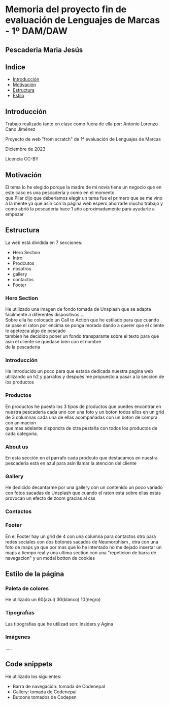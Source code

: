 <h1>Memoria del proyecto fin de evaluación de Lenguajes de Marcas - 1º DAM/DAW</h1>
<h2>Pescaderia Maria Jesús</h2>
<h2>Indice</h2>
<ul>
  <li><a href="#introduccion">Introducción</a></li>
  <li><a href="#motivacion">Motivación</a></li>
  <li><a href="#estructura">Estructura</a></li>
  <li><a href="#estilo">Estilo</a></li>
</ul>

<h2 id="introduccion">Introducción</h2>
<p>Trabajo realizado tanto en clase como fuera de ella por: Antonio Lorenzo Cano Jiménez</p>
<p>Proyecto de web "from scratch" de 1ª evaluación de Lenguajes de Marcas</p>
<p>Diciembre de 2023 </p>
<p>Licencia CC-BY</p>

<h2 id="motivacion">Motivación</h2>
<p>El tema lo he elegido porque la madre de mi novia tiene un negocio que en este caso es una pescadería y como en el momento <br> que Pilar dijo que deberíamos elegir un tema fue el primero que se me vino a la mente ya que asín con la página web espero ahorrarle mucho trabajo y como abrió la pescaderia hace 1 año aproximadamente para ayudarle a empezar </p>

<h2 id="estructura">Estructura</h2>
<p>La web está dividida en  7 secciones:</p>
<ul>
  <li>Hero Section</li>  
  <li>Intro</li>
  <li>Prodcutos</li>
  <li>nosotros</li>
  <li>gallery</li>
  <li>contactos</li>
  <li>Footer</li>
</ul>

<h3>Hero Section</h3>
<p>He utilizado una imagen de fondo tomada de Unsplash que se adapta fácilmente a diferentes dispositivos....<br>
Sobre ella he colocado un Call to Action que he estilado para que cuando se pase el raton por encima se ponga morado dando a querer que el cliente le apetezca algo de pescado<br>
tambien he decidido poner un fondo transparante sobre el texto para que asin el cliente se quedase bien con el nombre<br>
de la pescaderia </p>

<h3>Introducción</h3>
<p>He introducido un poco para que estaba dedicada nuestra pagina web utilizando un h2 y parrafos y después  me propuesto a pasar a la seccion de los productos

<h3>Productos</h3>
<p>En productos he puesto los 3 tipos de productos que puedes encontrar en nuestra pescaderia cada uno con una foto y un boton todos ellos en un grid de  3 columnas cada una de ellas acompañadas con un boton de compra con animacion <br> que mas adelante dispondra de otra pestaña con todos los productos de cada categoria. </p>

<h3>About us </h3>
<p>En esta sección en el parrafo cada prodcuto que destacamos en nuestra pescaderia esta en azul para asin llamar la atención del cliente </p>

<h3>Gallery</h3>
<p>He dedicido decantarme por una gallery con un contenido un poco variado con fotos sacadas de Unsplash que cuando el raton esta sobre ellas estas provocan un efecto de zoom gracias al css</p>
<h3>Contactos </h3>
<p></p>
<h3>Footer</h3>
<p>En el Footer hay un grid de 4  con una columna para contactos otro para redes sociales con dos botones sacados de Neumorphism , otra con una foto de maps ya que por mas que lo he intentado no me dejado insertar un maps a tiempo real y una ultima section con una "repeticion de barra de navegacion" y un modal botton de cookies </p>

<h2 id="estilo">Estilo de la página</h2>
<h3>Paleta de colores</h3>
<p>He utilizado un 60(azul) 30(blanco) 10(negro) </p>
<h3>Tipografías</h3>
<p>Las tipografias que he utilizad son: Insiders y Agina</p>
<h3>Imágenes</h3>
<p>.....</p>
<h2 id="snippets">Code snippets</h2>
<p>He utilizado los siguientes:</p>
<ul>
  <li>Barra de navegación: tomada de Codenepal</li>
  <li>Gallery: tomada de Codenepal
  <li>Butoons tomados de Codepen</li>
</ul>
